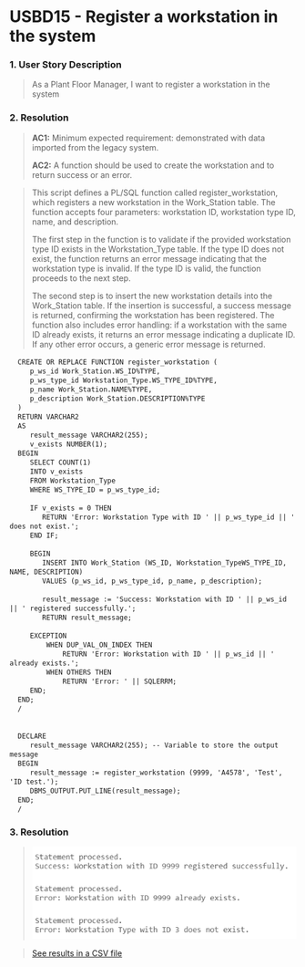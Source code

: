 # USBD15 -  Register a workstation in the system

### 1. User Story Description

>  As a Plant Floor Manager, I want to register a workstation in the system


### 2. Resolution
>**AC1:** Minimum expected requirement: demonstrated with data imported from the
   legacy system.
> 
>**AC2:** A function should be used to create the workstation and
to return success or an error.

>This script defines a PL/SQL function called register_workstation, which registers a new workstation in the Work_Station table. The function accepts four parameters: workstation ID, workstation type ID, name, and description.
>
>The first step in the function is to validate if the provided workstation type ID exists in the Workstation_Type table. If the type ID does not exist, the function returns an error message indicating that the workstation type is invalid. If the type ID is valid, the function proceeds to the next step.
>
>The second step is to insert the new workstation details into the Work_Station table. If the insertion is successful, a success message is returned, confirming the workstation has been registered. The function also includes error handling: if a workstation with the same ID already exists, it returns an error message indicating a duplicate ID. If any other error occurs, a generic error message is returned.

      CREATE OR REPLACE FUNCTION register_workstation (
         p_ws_id Work_Station.WS_ID%TYPE, 
         p_ws_type_id Workstation_Type.WS_TYPE_ID%TYPE, 
         p_name Work_Station.NAME%TYPE,
         p_description Work_Station.DESCRIPTION%TYPE 
      )
      RETURN VARCHAR2
      AS
         result_message VARCHAR2(255);
         v_exists NUMBER(1);
      BEGIN
         SELECT COUNT(1)
         INTO v_exists
         FROM Workstation_Type
         WHERE WS_TYPE_ID = p_ws_type_id;
   
         IF v_exists = 0 THEN
            RETURN 'Error: Workstation Type with ID ' || p_ws_type_id || ' does not exist.';
         END IF;
   
         BEGIN
            INSERT INTO Work_Station (WS_ID, Workstation_TypeWS_TYPE_ID, NAME, DESCRIPTION)
            VALUES (p_ws_id, p_ws_type_id, p_name, p_description);
      
            result_message := 'Success: Workstation with ID ' || p_ws_id || ' registered successfully.';
            RETURN result_message;
      
         EXCEPTION
             WHEN DUP_VAL_ON_INDEX THEN
                 RETURN 'Error: Workstation with ID ' || p_ws_id || ' already exists.';
             WHEN OTHERS THEN
                 RETURN 'Error: ' || SQLERRM;
         END;
      END;
      /
   
   
      DECLARE
         result_message VARCHAR2(255); -- Variable to store the output message
      BEGIN
         result_message := register_workstation (9999, 'A4578', 'Test', 'ID test.');
         DBMS_OUTPUT.PUT_LINE(result_message);
      END;
      /


### 3. Resolution

>![Results](img/USBD15.png)

>[See results in a CSV file](csv_result/USBD015.csv)


